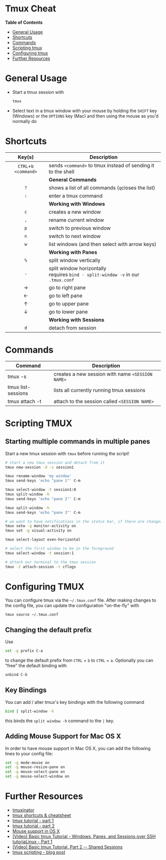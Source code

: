 Tmux Cheat
================

**Table of Contents**

* [General Usage](#general-usage)
* [Shortcuts](#shortcuts)
* [Commands](#commands)
* [Scripting tmux](#scripting-tmux)
* [Configuring tmux](#configuring-tmux)
* [Further Resources](#further-resources)


General Usage
=============

* Start a tmux session with

   ``` sh
   tmux
   ```

* Select text in a tmux window with your mouse by holding the `SHIFT` key (Windows) or the `OPTIONS` key (Mac) and then using the mouse as you'd normally do


Shortcuts
=========

| Key(s)  | Description |
| :-----: | ----------- |
| `CTRL`+`b` `<command>` | sends `<command>` to tmux instead of sending it to the shell |
| | **General Commands** |
| `?` | shows a list of all commands (`q`closes the list) |
| `:` | enter a tmux command |
| | **Working with Windows** |
| `c` | creates a new window |
| `,` | rename current window |
| `p` | switch to previous window |
| `n` | switch to next window |
| `w` | list windows (and then select with arrow keys) |
| | **Working with Panes** |
| `%`          | split window vertically |
| `-`          | split window horizontally <br> requires `bind - split-window -v` in our `.tmux.conf` |
| →          | go to right pane |
| ←          | go to left pane |
| ↑          | go to upper pane |
| ↓          | go to lower pane |
| | **Working with Sessions** |
| `d` | detach from session |


Commands
========

| Command | Description |
| ------- | ----------- |
| tmux -s <SESSION NAME> | creates a new session with name `<SESSION NAME>` |
| tmux list-sessions | lists all currently running tmux sessions |
| tmux attach -t <SESSION NAME> | attach to the session called `<SESSION NAME>` |


Scripting TMUX
==============

Starting multiple commands in multiple panes
--------------------------------------------

Start a new tmux session with `tmux` before running the script!

``` sh
# start a new tmux session and detach from it
tmux new-session -d -s session1

tmux rename-window 'my window'
tmux send-keys 'echo "pane 1"' C-m

tmux select-window -t session1:0
tmux split-window -h
tmux send-keys 'echo "pane 2"' C-m

tmux split-window -h
tmux send-keys 'echo "pane 3"' C-m

# we want to have notifications in the status bar, if there are changes in the windows
tmux setw -g monitor-activity on
tmux set -g visual-activity on

tmux select-layout even-horizontal

# select the first window to be in the foreground
tmux select-window -t session:1

# attach our terminal to the tmux session
tmux -2 attach-session -t cflogs
```


Configuring TMUX
================

You can configure tmux via the `~/.tmux.conf` file. After making changes to the config file, you can update the configuration "on-the-fly" with

    tmux source ~/.tmux.conf


Changing the default prefix
---------------------------

Use 

``` sh
set -g prefix C-a
```

to change the default prefix from `CTRL` + `b` to `CTRL` + `a`. Optionally you can "free" the default binding with

``` sh
unbind C-b
```


Key Bindings
------------

You can add / alter tmux's key bindings with the following command

``` sh
bind | split-window -h
```

this binds the `split window -h` command to the `|` key.


Adding Mouse Support for Mac OS X
---------------------------------

In order to have mouse support in Mac OS X, you can add the following lines to your config file:

``` sh
set -g mode-mouse on
set -g mouse-resize-pane on
set -g mouse-select-pane on
set -g mouse-select-window on
```


Further Resources
=================

* [tmuxinator](https://github.com/tmuxinator/tmuxinator)
* [tmux shortcuts & cheatsheet](https://gist.github.com/MohamedAlaa/2961058)
* [tmux tutorial - part 1](http://blog.hawkhost.com/2010/06/28/tmux-the-terminal-multiplexer/)
* [tmux tutorial - part 2](http://blog.hawkhost.com/2010/07/02/tmux-%E2%80%93-the-terminal-multiplexer-part-2/)
* [Mouse support in OS X](http://www.davidverhasselt.com/enable-mouse-support-in-tmux-on-os-x/)
* [(Video) Basic tmux Tutorial - Windows, Panes, and Sessions over SSH tutoriaLinux - Part 1](https://www.youtube.com/watch?v=BHhA_ZKjyxo)
* [(Video) Basic tmux Tutorial, Part 2 -- Shared Sessions](https://www.youtube.com/watch?v=norO25P7xHg)
* [tmux scripting - blog post](http://blog.htbaa.com/news/tmux-scripting)

